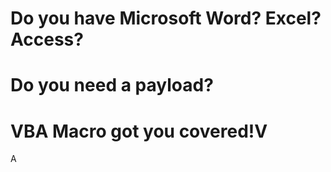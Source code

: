 # Do you have Microsoft Word? Excel? Access? 
# Do you need a payload?
# VBA Macro got you covered!V

A
